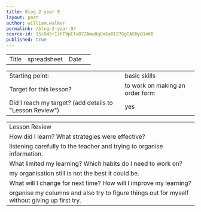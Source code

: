 ```yaml
---
title: Blog 2 year 9
layout: post
author: william.walker
permalink: /blog-2-year-9/
source-id: 1ScO45rIihT9pEfaD7ZAmu8qCmEaOI27GgGAEHyQ1nK0
published: true
---
```

<table>
  <tr>
    <td>Title</td>
    <td>spreadsheet</td>
    <td>Date</td>
    <td></td>
  </tr>
</table>


<table>
  <tr>
    <td>Starting point:</td>
    <td>basic skills</td>
  </tr>
  <tr>
    <td>Target for this lesson?</td>
    <td>to work on making an order form</td>
  </tr>
  <tr>
    <td>Did I reach my target? 
(add details to "Lesson Review")</td>
    <td>yes</td>
  </tr>
</table>


<table>
  <tr>
    <td>Lesson Review</td>
  </tr>
  <tr>
    <td>How did I learn? What strategies were effective? </td>
  </tr>
  <tr>
    <td>listening carefully to the teacher and trying to organise information.</td>
  </tr>
  <tr>
    <td>What limited my learning? Which habits do I need to work on? </td>
  </tr>
  <tr>
    <td>my organisation still is not the best it could be.</td>
  </tr>
  <tr>
    <td>What will I change for next time? How will I improve my learning?</td>
  </tr>
  <tr>
    <td>organise my columns and also try to figure things out for myself without giving up first try.</td>
  </tr>
</table>


